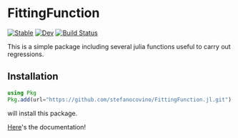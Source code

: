 # FittingFunction

[![Stable](https://img.shields.io/badge/docs-stable-blue.svg)](https://stefanocovino.github.io/FittingFunction.jl/stable/)
[![Dev](https://img.shields.io/badge/docs-dev-blue.svg)](https://stefanocovino.github.io/FittingFunction.jl/dev/)
[![Build Status](https://github.com/stefanocovino/FittingFunction.jl/actions/workflows/CI.yml/badge.svg?branch=main)](https://github.com/stefanocovino/FittingFunction.jl/actions/workflows/CI.yml?query=branch%3Amain)


This is a simple package including several julia functions useful to carry out regressions.



## Installation

```julia
using Pkg
Pkg.add(url="https://github.com/stefanocovino/FittingFunction.jl.git")
```

will install this package.


[Here](https://stefanocovino.github.io/FittingFunction.jl/stable)'s the documentation!